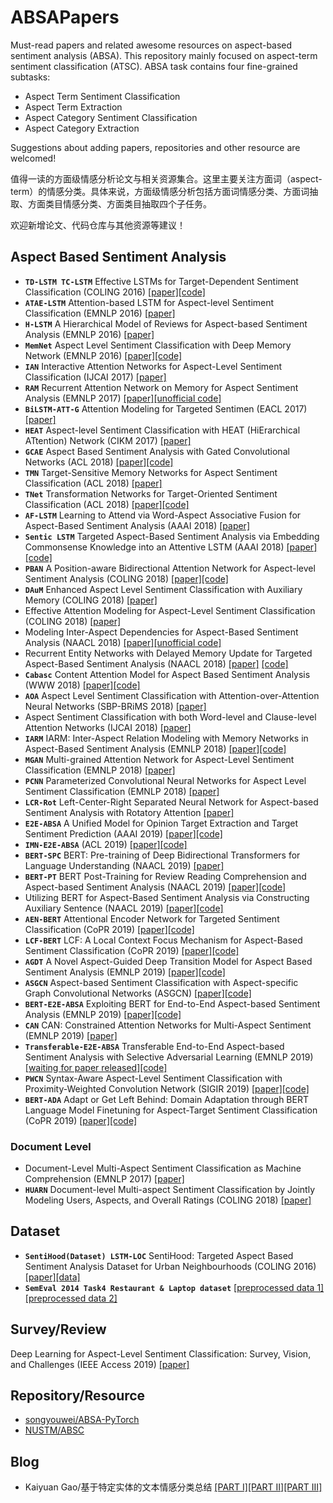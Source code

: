 # ABSAPapers
Must-read papers and related awesome resources on aspect-based sentiment analysis (ABSA). This repository mainly focused on aspect-term sentiment classification (ATSC). ABSA task contains four fine-grained subtasks:
- Aspect Term Sentiment Classification
- Aspect Term Extraction
- Aspect Category Sentiment Classification
- Aspect Category Extraction

Suggestions about adding papers, repositories and other resource are welcomed!

值得一读的方面级情感分析论文与相关资源集合。这里主要关注方面词（aspect-term）的情感分类。具体来说，方面级情感分析包括方面词情感分类、方面词抽取、方面类目情感分类、方面类目抽取四个子任务。

欢迎新增论文、代码仓库与其他资源等建议！

## Aspect Based Sentiment Analysis
- **`TD-LSTM TC-LSTM`** Effective LSTMs for Target-Dependent Sentiment Classification (COLING 2016) [[paper]](https://www.aclweb.org/anthology/C16-1311)[[code]](https://drive.google.com/drive/folders/17RF8MZs456ov9MDiUYZp0SCGL6LvBQl6)
- **`ATAE-LSTM`** Attention-based LSTM for Aspect-level Sentiment Classification (EMNLP 2016) [[paper]](https://aclweb.org/anthology/D16-1058)
- **`H-LSTM`** A Hierarchical Model of Reviews for Aspect-based Sentiment Analysis (EMNLP 2016) [[paper]](https://arxiv.org/pdf/1609.02745.pdf)
- **`MemNet`** Aspect Level Sentiment Classification with Deep Memory Network (EMNLP 2016) [[paper]](https://www.aclweb.org/anthology/D16-1021)[[code]](https://drive.google.com/drive/folders/1Hc886aivHmIzwlawapzbpRdTfPoTyi1U)
- **`IAN`** Interactive Attention Networks for Aspect-Level Sentiment Classification (IJCAI 2017) [[paper]](https://www.ijcai.org/proceedings/2017/0568.pdf)
- **`RAM`** Recurrent Attention Network on Memory for Aspect Sentiment Analysis (EMNLP 2017) [[paper]](https://www.aclweb.org/anthology/D17-1047)[[unofficial code]](https://github.com/lpq29743/RAM)
- **`BiLSTM-ATT-G`** Attention Modeling for Targeted Sentimen (EACL 2017) [[paper]](https://www.aclweb.org/anthology/E17-2091/)
- **`HEAT`** Aspect-level Sentiment Classification with HEAT (HiErarchical ATtention) Network (CIKM 2017) [[paper]](https://dl.acm.org/citation.cfm?doid=3132847.3133037)
- **`GCAE`** Aspect Based Sentiment Analysis with Gated Convolutional Networks (ACL 2018) [[paper]](https://www.aclweb.org/anthology/P18-1234)[[code]](https://github.com/wxue004cs/GCAE)
- **`TMN`** Target-Sensitive Memory Networks for Aspect Sentiment Classification (ACL 2018) [[paper]](https://www.aclweb.org/anthology/P18-1088/)
- **`TNet`** Transformation Networks for Target-Oriented Sentiment Classification (ACL 2018) [[paper]](https://aclweb.org/anthology/P18-1087)[[code]](https://github.com/lixin4ever/TNet)
- **`AF-LSTM`** Learning to Attend via Word-Aspect Associative Fusion for Aspect-Based Sentiment Analysis (AAAI 2018) [[paper]](https://www.aaai.org/ocs/index.php/AAAI/AAAI18/paper/view/16570/16162)
- **`Sentic LSTM`** Targeted Aspect-Based Sentiment Analysis via Embedding Commonsense Knowledge into an Attentive LSTM (AAAI 2018) [[paper]](https://sentic.net/sentic-lstm.pdf)[[code]](https://github.com/SenticNet/sentic-lstm)
- **`PBAN`** A Position-aware Bidirectional Attention Network for Aspect-level Sentiment Analysis (COLING 2018) [[paper]](https://aclweb.org/anthology/C18-1066/)[[code]](https://github.com/hiyouga/PBAN-PyTorch)
- **`DAuM`** Enhanced Aspect Level Sentiment Classification with Auxiliary Memory (COLING 2018) [[paper]](https://www.aclweb.org/anthology/C18-1092/)
- Effective Attention Modeling for Aspect-Level Sentiment Classification (COLING 2018) [[paper]](https://www.aclweb.org/anthology/C18-1096/)
- Modeling Inter-Aspect Dependencies for Aspect-Based Sentiment Analysis (NAACL 2018) [[paper]](https://www.aclweb.org/anthology/N18-2043/)[[unofficial code]](https://github.com/xgy221/lstm-inter-aspect)
- Recurrent Entity Networks with Delayed Memory Update for Targeted Aspect-Based Sentiment Analysis (NAACL 2018) [[paper]](https://www.aclweb.org/anthology/N18-2045/) [[code]](https://github.com/liufly/delayed-memory-update-entnet)
- **`Cabasc`** Content Attention Model for Aspect Based Sentiment Analysis (WWW 2018) [[paper]](https://dl.acm.org/citation.cfm?doid=3178876.3186001)[[code]](https://github.com/uestcnlp/Cabasc)
- **`AOA`** Aspect Level Sentiment Classification with Attention-over-Attention Neural Networks (SBP-BRiMS 2018) [[paper]](https://arxiv.org/pdf/1804.06536.pdf)
- Aspect Sentiment Classification with both Word-level and Clause-level Attention Networks (IJCAI 2018) [[paper]](https://www.ijcai.org/proceedings/2018/0617)
- **`IARM`** IARM: Inter-Aspect Relation Modeling with Memory Networks in Aspect-Based Sentiment Analysis (EMNLP 2018) [[paper]](https://aclweb.org/anthology/D18-1377/)[[code]](https://github.com/SenticNet/IARM)
- **`MGAN`** Multi-grained Attention Network for Aspect-Level Sentiment Classification (EMNLP 2018) [[paper]](https://aclweb.org/anthology/D18-1380)
- **`PCNN`** Parameterized Convolutional Neural Networks for Aspect Level Sentiment Classification (EMNLP 2018) [[paper]](https://aclweb.org/anthology/D18-1136/)
- **`LCR-Rot`** Left-Center-Right Separated Neural Network for Aspect-based Sentiment Analysis with Rotatory Attention [[paper]](https://arxiv.org/abs/1802.00892)
- **`E2E-ABSA`** A Unified Model for Opinion Target Extraction and Target Sentiment Prediction (AAAI 2019) [[paper]](https://arxiv.org/abs/1811.05082)[[code]](https://github.com/lixin4ever/E2E-TBSA)
- **`IMN-E2E-ABSA`** (ACL 2019) [[paper]](https://arxiv.org/abs/1906.06906)[[code]](https://github.com/ruidan/IMN-E2E-ABSA)
- **`BERT-SPC`** BERT: Pre-training of Deep Bidirectional Transformers for Language Understanding (NAACL 2019) [[paper]](https://www.aclweb.org/anthology/N19-1423/)
- **`BERT-PT`** BERT Post-Training for Review Reading Comprehension and Aspect-based Sentiment Analysis  (NAACL 2019) [[paper]](https://www.aclweb.org/anthology/N19-1242)[[code]](https://github.com/howardhsu/BERT-for-RRC-ABSA)
- Utilizing BERT for Aspect-Based Sentiment Analysis via Constructing Auxiliary Sentence (NAACL 2019) [[paper]](https://www.aclweb.org/anthology/N19-1035/)[[code]](https://github.com/HSLCY/ABSA-BERT-pair)
- **`AEN-BERT`** Attentional Encoder Network for Targeted Sentiment Classification (CoPR 2019) [[paper]](https://arxiv.org/pdf/1902.09314.pdf)[[code]](https://github.com/songyouwei/ABSA-PyTorch/blob/master/models/aen.py)
- **`LCF-BERT`** LCF: A Local Context Focus Mechanism for Aspect-Based Sentiment Classification (CoPR 2019) [[paper]](https://www.mdpi.com/2076-3417/9/16/3389/pdf)[[code]](https://github.com/yangheng95/LCF-ABSA)
- **`AGDT`** A Novel Aspect-Guided Deep Transition Model for Aspect Based Sentiment Analysis (EMNLP 2019) [[paper]](https://arxiv.org/pdf/1909.00324.pdf)[[code]](https://github.com/XL2248/AGDT)
- **`ASGCN`** Aspect-based Sentiment Classification with Aspect-specific Graph Convolutional Networks (ASGCN) [[paper]](https://arxiv.org/abs/1909.03477)[[code]](https://github.com/GeneZC/ASGCN)
- **`BERT-E2E-ABSA`** Exploiting BERT for End-to-End Aspect-based Sentiment Analysis (EMNLP 2019) [[paper]](https://arxiv.org/abs/1910.00883)[[code]](https://github.com/lixin4ever/BERT-E2E-ABSA)
- **`CAN`** CAN: Constrained Attention Networks for Multi-Aspect Sentiment (EMNLP 2019) [[paper]](https://arxiv.org/pdf/1812.10735.pdf)
- **`Transferable-E2E-ABSA`** Transferable End-to-End Aspect-based Sentiment Analysis with Selective Adversarial Learning (EMNLP 2019) [[waiting for paper released]]()[[code]](https://github.com/hsqmlzno1/Transferable-E2E-ABSA)
- **`PWCN`** Syntax-Aware Aspect-Level Sentiment Classification with Proximity-Weighted Convolution Network (SIGIR 2019) [[paper]](https://arxiv.org/abs/1909.10171)[[code]](https://github.com/GeneZC/PWCN)
- **`BERT-ADA`** Adapt or Get Left Behind: Domain Adaptation through BERT Language Model Finetuning for Aspect-Target Sentiment Classification (CoPR 2019) [[paper]](https://arxiv.org/abs/1908.11860)[[code]](https://github.com/deepopinion/domain-adapted-atsc)

### Document Level
- Document-Level Multi-Aspect Sentiment Classification as Machine Comprehension (EMNLP 2017) [[paper]](http://www.cse.ust.hk/~yqsong/papers/2017-EMNLP-AspectClassification.pdf)
- **`HUARN`** Document-level Multi-aspect Sentiment Classification by Jointly Modeling Users, Aspects, and Overall Ratings (COLING 2018) [[paper]](https://www.aclweb.org/anthology/C18-1079/)

## Dataset
- **`SentiHood(Dataset) LSTM-LOC`** SentiHood: Targeted Aspect Based Sentiment Analysis Dataset for Urban Neighbourhoods (COLING 2016) [[paper]](https://www.aclweb.org/anthology/C16-1146)[[data]](https://github.com/uclmr/jack/tree/master/data/sentihood)
- **`SemEval 2014 Task4 Restaurant & Laptop dataset`** [[preprocessed data 1]](https://github.com/songyouwei/ABSAPyTorch/tree/master/datasets/semeval14)[[preprocessed data 2]](https://github.com/howardhsu/BERT-for-RRC-ABSA)

## Survey/Review
Deep Learning for Aspect-Level Sentiment Classification: Survey, Vision, and Challenges (IEEE Access 2019) [[paper]](https://ieeexplore.ieee.org/document/8726353)

## Repository/Resource
- [songyouwei/ABSA-PyTorch](https://github.com/songyouwei/ABSA-PyTorch)
- [NUSTM/ABSC](https://github.com/NUSTM/ABSC)

## Blog
- Kaiyuan Gao/基于特定实体的文本情感分类总结 [[PART I]](https://blog.csdn.net/Kaiyuan_sjtu/article/details/89788314)[[PART II]](https://blog.csdn.net/Kaiyuan_sjtu/article/details/89811824)[[PART III]](https://blog.csdn.net/Kaiyuan_sjtu/article/details/89850685)
